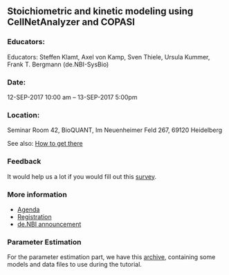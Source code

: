 ## Stoichiometric and kinetic modeling using CellNetAnalyzer and COPASI

### Educators: 
Educators:
Steffen Klamt, Axel von Kamp, Sven Thiele, Ursula Kummer, Frank T. Bergmann (de.NBI-SysBio)

### Date:
12-SEP-2017 10:00 am – 13-SEP-2017 5:00pm

### Location:
Seminar Room 42, BioQUANT, Im Neuenheimer Feld 267, 69120 Heidelberg

See also: [How to get there](get_there.html)

### Feedback
It would help us a lot if you would fill out this [survey](https://goo.gl/741X7M).

### More information
* [Agenda](agenda.html)
* [Registration](https://goo.gl/forms/2qupekDxLJZEUpHR2)
* [de.NBI announcement](http://www.denbi.de/22-training-cat/training-courses/258-copasi-kurs)


### Parameter Estimation
For the parameter estimation part, we have this [archive](2017-09-12_-_COPASI_PE.zip), containing some models and data files to use during the tutorial. 